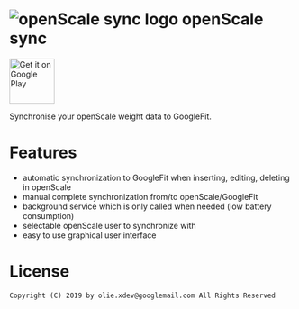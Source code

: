 # ![openScale sync logo](https://github.com/oliexdev/openScale/blob/master/doc/sync/openscale_sync.png) openScale sync

<a href="https://play.google.com/store/apps/details?id=com.health.openscale.sync" target="_blank">
<img src="https://play.google.com/intl/en_us/badges/images/generic/en-play-badge.png" alt="Get it on Google Play" height="80"/></a>

Synchronise your openScale weight data to GoogleFit.

# Features
* automatic synchronization to GoogleFit when inserting, editing, deleting in openScale
* manual complete synchronization from/to openScale/GoogleFit
* background service which is only called when needed (low battery consumption)
* selectable openScale user to synchronize with
* easy to use graphical user interface

# License

    Copyright (C) 2019 by olie.xdev@googlemail.com All Rights Reserved
